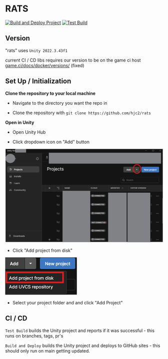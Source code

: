 
# RATS
[![Build and Deploy Project](https://github.com/hjc2/rats/actions/workflows/build-deploy.yml/badge.svg)](https://github.com/hjc2/rats/actions/workflows/build-deploy.yml)
[![Test Build](https://github.com/hjc2/rats/actions/workflows/test-build.yml/badge.svg)](https://github.com/hjc2/rats/actions/workflows/test-build.yml)
## Version

"rats" uses `Unity 2022.3.43f1`

current CI / CD libs requires our version to be on the game ci host [game.ci/docs/docker/versions/](https://game.ci/docs/docker/versions/) (fixed)

## Set Up / Initialization

**Clone the repository to your local machine**

* Navigate to the directory you want the repo in

* Clone the repository with `git clone https://github.com/hjc2/rats`

**Open in Unity**

* Open Unity Hub

* Click dropdown icon on "Add" button

![screenshot](.github/dropdown.png)

* Click "Add project from disk"

 ![screenshot](.github/disk.png)

* Select your project folder and and click "Add Project"

## CI / CD

`Test Build` builds the Unity project and reports if it was successful - this runs on branches, tags, pr's

`Build and Deploy` builds the Unity project and deploys to GitHub sites - this should only run on main getting updated.